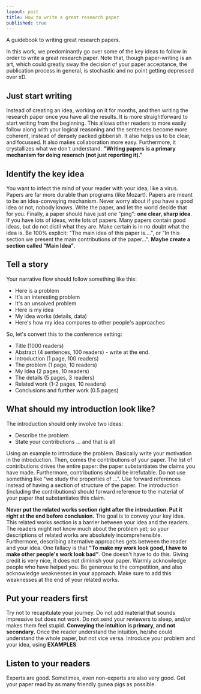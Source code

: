 ```yaml
---
layout: post
title: How to write a great research paper
published: true
---
```


A guidebook to writing great research papers.
<!--break-->
In this work, we predominantly go over some of the key ideas to follow in order to write a great research paper. Note that, though paper-writing is an art, which could greatly sway the decision of your paper acceptance, the publication process in general, is stochastic and no point getting depressed over xD.

## Just start writing

Instead of creating an idea, working on it for months, and then writing the research paper once you have all the results. It is more straightforward to start writing from the beginning. This allows other readers to more easily follow along with your logical reasoning and the sentences become more coherent, instead of densely packed gibberish. It also helps us to be clear, and focussed. It also makes collaboration more easy. Furthermore, it crystallizes what we don't understand. **"Writing papers is a primary mechanism for doing reserach (not just reporting it)."**

## Identify the key idea

You want to infect the mind of your reader with your idea, like a virus. Papers are far more durable than programs (like Mozart). Papers are meant to be an idea-conveying mechanism. Never worry about if you have a good idea or not, nobody knows. Write the paper, and let the world decide that for you. Finally, a paper should have just one "ping": **one clear, sharp idea**. If you have lots of ideas, write lots of papers. Many papers contain good ideas, but do not distil what they are. Make certain is in no doubt what the idea is. Be 100% explicit: "The main idea of this paper is....", or "In this section we present the main contributions of the paper...". **Maybe create a section called "Main Idea"**.

## Tell a story

Your narrative flow should follow something like this:
* Here is a problem
* It's an interesting problem
* It's an unsolved problem
* Here is my idea
* My idea works (details, data)
* Here's how my idea compares to other people's approaches

So, let's convert this to the conference setting:
* Title (1000 readers)
* Abstract (4 sentences, 100 readers) - write at the end.
* Introduction (1 page, 100 readers)
* The problem (1 page, 10 readers)
* My Idea (2 pages, 10 readers)
* The details (5 pages, 3 readers)
* Related work (1-2 pages, 10 readers)
* Conclusions and further work (0.5 pages)

## What should my introduction look like?

The introduction should only involve two ideas:
* Describe the problem
* State your contributions
... and that is all

Using an example to introduce the problem. Basically write your motivation in the introduction. Then, comes the contributions of your paper. The list of contributions drives the entire paper: the paper substantiates the claims you have made. Furthermore, contributions should be irrefutable. Do not use something like "we study the properties of ...". Use forward references instead of having a section of structure of the paper. The introduction (including the contributions) should forward reference to the material of your paper that substantiates this claim.

**Never put the related works section right after the introduction. Put it right at the end before conclusion.** The goal is to convey your key idea. This related works section is a barrier between your idea and the readers. The readers might not know much about the problem yet; so your descriptions of related works are absolutely incomprehensible. Furthermore, describing alternative approaches gets between the reader and your idea. One fallacy is that **"To make my work look good, I have to make other people's work look bad"**. One doesn't have to do this. Giving credit is very nice, it does not diminish your paper. Warmly acknowledge people who have helped you. Be generous to the competition, and also acknowledge weaknesses in your approach. Make sure to add this weaknesses at the end of your related works.

## Put your readers first

Try not to recapitulate your journey. Do not add material that sounds impressive but does not work. Do not send your reviewers to sleep, and/or makes them feel stupid. **Conveying the intuition is primary, and not secondary.** Once the reader understand the intuition, he/she could understand the whole paper, but not vice versa. Introduce your problem and your idea, using **EXAMPLES**.

## Listen to your readers

Experts are good. Sometimes, even non-experts are also very good. Get your paper read by as many friendly gunea pigs as possible.
